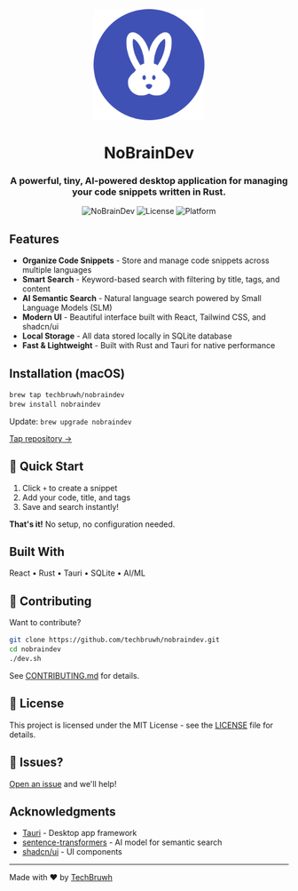 <div align="center">
  <img src="src-tauri/icons/web/icon-512.png" alt="NoBrainDev Logo" width="200">
  
  # NoBrainDev
  
  ### A powerful, tiny, AI-powered desktop application for managing your code snippets written in Rust.
  
  ![NoBrainDev](https://img.shields.io/badge/version-0.1.0-blue)
  ![License](https://img.shields.io/badge/license-MIT-green)
  ![Platform](https://img.shields.io/badge/platform-Windows%20%7C%20macOS%20%7C%20Linux-lightgrey)
</div>

## Features
- **Organize Code Snippets** - Store and manage code snippets across multiple languages
- **Smart Search** - Keyword-based search with filtering by title, tags, and content
- **AI Semantic Search** - Natural language search powered by Small Language Models (SLM)
- **Modern UI** - Beautiful interface built with React, Tailwind CSS, and shadcn/ui
- **Local Storage** - All data stored locally in SQLite database
- **Fast & Lightweight** - Built with Rust and Tauri for native performance

## Installation (macOS)

```bash
brew tap techbruwh/nobraindev
brew install nobraindev
```

Update: `brew upgrade nobraindev`

[Tap repository →](https://github.com/techbruwh/homebrew-nobraindev)

## 🚀 Quick Start

1. Click `+` to create a snippet
2. Add your code, title, and tags
3. Save and search instantly!

**That's it!** No setup, no configuration needed.

## Built With

React • Rust • Tauri • SQLite • AI/ML

## 🤝 Contributing

Want to contribute? 

```bash
git clone https://github.com/techbruwh/nobraindev.git
cd nobraindev
./dev.sh
```

See [CONTRIBUTING.md](CONTRIBUTING.md) for details.

## 📄 License

This project is licensed under the MIT License - see the [LICENSE](LICENSE) file for details.

## 🐛 Issues?

[Open an issue](https://github.com/techbruwh/nobraindev/issues) and we'll help!

## Acknowledgments

- [Tauri](https://tauri.app/) - Desktop app framework
- [sentence-transformers](https://www.sbert.net/) - AI model for semantic search
- [shadcn/ui](https://ui.shadcn.com/) - UI components

---

Made with ❤️ by [TechBruwh](https://github.com/techbruwh)
